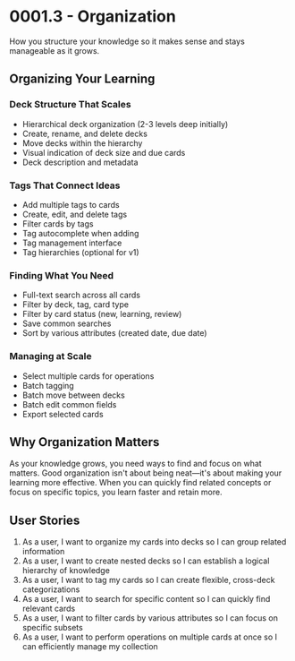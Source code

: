 # 0001.3 - Organization

How you structure your knowledge so it makes sense and stays manageable as it grows.

## Organizing Your Learning

### Deck Structure That Scales
- Hierarchical deck organization (2-3 levels deep initially)
- Create, rename, and delete decks
- Move decks within the hierarchy
- Visual indication of deck size and due cards
- Deck description and metadata

### Tags That Connect Ideas
- Add multiple tags to cards
- Create, edit, and delete tags
- Filter cards by tags
- Tag autocomplete when adding
- Tag management interface
- Tag hierarchies (optional for v1)

### Finding What You Need
- Full-text search across all cards
- Filter by deck, tag, card type
- Filter by card status (new, learning, review)
- Save common searches
- Sort by various attributes (created date, due date)

### Managing at Scale
- Select multiple cards for operations
- Batch tagging
- Batch move between decks
- Batch edit common fields
- Export selected cards

## Why Organization Matters

As your knowledge grows, you need ways to find and focus on what matters. Good organization isn't about being neat—it's about making your learning more effective. When you can quickly find related concepts or focus on specific topics, you learn faster and retain more.

## User Stories

1. As a user, I want to organize my cards into decks so I can group related information
2. As a user, I want to create nested decks so I can establish a logical hierarchy of knowledge
3. As a user, I want to tag my cards so I can create flexible, cross-deck categorizations
4. As a user, I want to search for specific content so I can quickly find relevant cards
5. As a user, I want to filter cards by various attributes so I can focus on specific subsets
6. As a user, I want to perform operations on multiple cards at once so I can efficiently manage my collection
